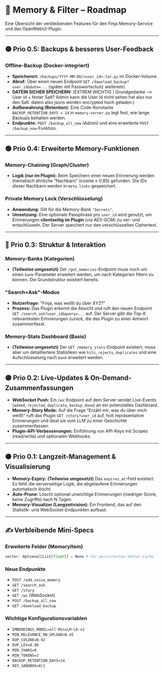 # 🧠 Memory & Filter – Roadmap

Eine Übersicht der verbleibenden Features für den Finja Memory-Service und das OpenWebUI-Plugin.

---

## 🟡 Prio 0.5: Backups & besseres User-Feedback

### Offline-Backup (Docker-integriert)

-   **Speicherort:** `/backups/YYYY-MM-DD/<user_id>.tar.gz` im Docker-Volume.
-   **Abruf:** Über einen neuen Endpoint `GET /download_backup?user_id&date=...` (später mit Passwortschutz weiterem). 
-   **DATEIN SICHER SPEICHERN:** (EXTREM WICHTIG  | Grundgedanke --> User id + fester Salt? Admin kann die User Id nicht sehen hat also nur den Salt. datein also jsons werden encrypted hoch geladen.)
-   **Aufbewahrung (Retention):** Eine Code-Konstante `BACKUP_RETENTION_DAYS = 14` in `memory-server.py` legt fest, wie lange Backups behalten werden.
-   **Endpunkte:** `POST /backup_all_now` (Admin) und eine erweiterte `POST /backup_now`-Funktion.

---

## 🟢 Prio 0.4: Erweiterte Memory-Funktionen

### Memory-Chaining (Graph/Cluster)

-   **Logik (nur im Plugin):** Beim Speichern einer neuen Erinnerung werden thematisch ähnliche "Nachbarn" (cosine ≥ 0.85) gefunden. Die IDs dieser Nachbarn werden in `meta.links` gespeichert.

### Private Memory Lock (Verschlüsselung)

-   **Anwendung:** Gilt für die Memory-Bank `"Secrets"`.
-   **Umsetzung:** Eine optionale Passphrase pro `user_id` wird genutzt, um Erinnerungen **clientseitig im Plugin** (via AES-GCM) zu ver- und entschlüsseln. Der Server speichert nur den verschlüsselten Ciphertext.

---

## 🔵 Prio 0.3: Struktur & Interaktion

### Memory-Banks (Kategorien)

-   **(Teilweise umgesetzt)** Der `/get_memories`-Endpoint muss noch um einen `bank`-Parameter erweitert werden, um nach Kategorien filtern zu können. Die Grundstruktur existiert bereits.

### "Search+Ask"-Modus

-   **Nutzerfrage:** "Finja, was weißt du über XYZ?"
-   **Prozess:** Das Plugin erkennt die Absicht und ruft den neuen Endpoint `GET /search_ask?user_id&query=...` auf. Der Server gibt die Top-K relevantesten Erinnerungen zurück, die das Plugin zu einer Antwort zusammenfasst.

### Memory-Stats Dashboard (Basis)

-   **(Teilweise umgesetzt)** Der `GET /memory_stats`-Endpoint existiert, muss aber um detailliertere Statistiken wie `hits`, `rejects`, `duplicates` und eine Aufschlüsselung nach `bank` erweitert werden.

---

## 🟣 Prio 0.2: Live-Updates & On-Demand-Zusammenfassungen

-   **WebSocket Push:** Ein `/ws`-Endpoint auf dem Server sendet Live-Events (`added`, `rejected`, `duplicate`, `backup_done`) an ein potenzielles Dashboard.
-   **Memory-Story Mode:** Auf die Frage "Erzähl mir, was du über mich weißt" ruft das Plugin `GET /story?user_id` auf, holt repräsentative Erinnerungen und lässt sie vom LLM zu einer Geschichte zusammenfassen.
-   **Plugin-API-Verbesserungen:** Einführung von API-Keys mit Scopes (read/write) und optionalen Webhooks.

---

## 🟤 Prio 0.1: Langzeit-Management & Visualisierung

-   **Memory-Expiry:** **(Teilweise umgesetzt)** Das `expires_at`-Feld existiert. Es fehlt die serverseitige Logik, die abgelaufene Erinnerungen automatisch löscht.
-   **Auto-Prune:** Löscht optional unwichtige Erinnerungen (niedriger Score, keine Zugriffe) nach N Tagen.
-   **Memory-Visualizer (Langzeitvision):** Ein Frontend, das auf den Statistik- und WebSocket-Endpunkten aufbaut.

---

## ✍️ Verbleibende Mini-Specs

### Erweiterte Felder (MemoryItem)
```python
vector: Optional[List[float]] = None # Für persistenten Vektor-Cache
```

### Neue Endpunkte
- `POST /add_voice_memory`
- `GET /search_ask`
- `GET /story`
- `GET /ws` (WebSocket)
- `POST /backup_all_now`
- `GET /download_backup`

### Wichtige Konfigurationsvariablen
- `EMBEDDINGS_MODEL=all-MiniLM-L6-v2`
- `MIN_RELEVANCE_ON_UPLOAD=0.45`
- `DUP_COSINE=0.92`
- `DUP_LEV=0.90`
- `MIN_CHARS=8`
- `MIN_TOKENS=2`
- `BACKUP_RETENTION_DAYS=14`
- `DEV_SANDBOX=0|1`